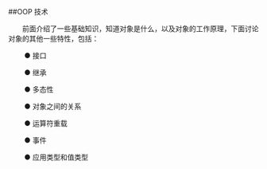 ##OOP 技术

&emsp;&emsp;前面介绍了一些基础知识，知道对象是什么，以及对象的工作原理，下面讨论对象的其他一些特性，包括：

&emsp;&emsp; ● 接口

&emsp;&emsp; ● 继承

&emsp;&emsp; ● 多态性

&emsp;&emsp; ● 对象之间的关系

&emsp;&emsp; ● 运算符重载

&emsp;&emsp; ● 事件

&emsp;&emsp; ● 应用类型和值类型